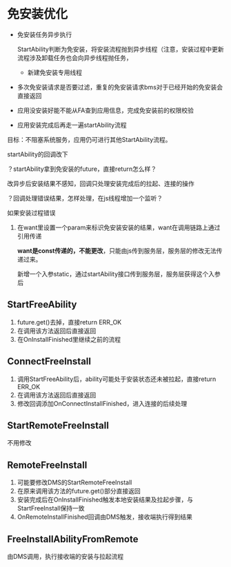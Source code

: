 # 免安装优化

- 免安装任务异步执行

  StartAbility判断为免安装，将安装流程抛到异步线程（注意，安装过程中更新流程涉及卸载任务也会向异步线程抛任务，

  - 新建免安装专用线程

- 多次免安装请求是否要过滤，重复的免安装请求bms对于已经开始的免安装会直接返回

- 应用没安装好能不能从FA查到应用信息，完成免安装前的权限校验

- 应用安装完成后再走一遍startAbility流程



目标：不阻塞系统服务，应用仍可进行其他StartAbility流程。

startAbility的回调改下



？startAbility拿到免安装的future，直接return怎么样？

改异步后安装结果不感知，回调只处理安装完成后的拉起、连接的操作

？回调处理错误结果，怎样处理，在js线程增加一个监听？

如果安装过程错误



1. 在want里设置一个param来标识免安装安装的结果，want在调用链路上通过引用传递

   **want是const传递的，不能更改**，只能由js传到服务层，服务层的修改无法传递过来。

   新增一个入参static，通过startAbility接口传到服务层，服务层获得这个入参后



## StartFreeAbility

1. future.get()去掉，直接return ERR_OK
2. 在调用该方法返回后直接返回
3. 在OnInstallFinished里继续之前的流程

## ConnectFreeInstall

1. 调用StartFreeAbility后，ability可能处于安装状态还未被拉起，直接return ERR_OK
2. 在调用该方法返回后直接返回
3. 修改回调添加OnConnectInstallFinished，进入连接的后续处理

## StartRemoteFreeInstall

不用修改

## RemoteFreeInstall

1. 可能要修改DMS的StartRemoteFreeInstall
2. 在原来调用该方法的future.get()部分直接返回
3. 安装完成后在OnInstallFinished触发本地安装结果及拉起步骤，与StartFreeInstall保持一致
4. OnRemoteInstallFinished回调由DMS触发，接收端执行得到结果

## FreeInstallAbilityFromRemote

由DMS调用，执行接收端的安装与拉起流程



